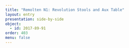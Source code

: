 ```yaml
---
title: "Remolten N1: Revolution Stools and Aux Table"
layout: entry
presentation: side-by-side
object:
  - id: 2017-89-91
order: 403
menu: false
---
```

